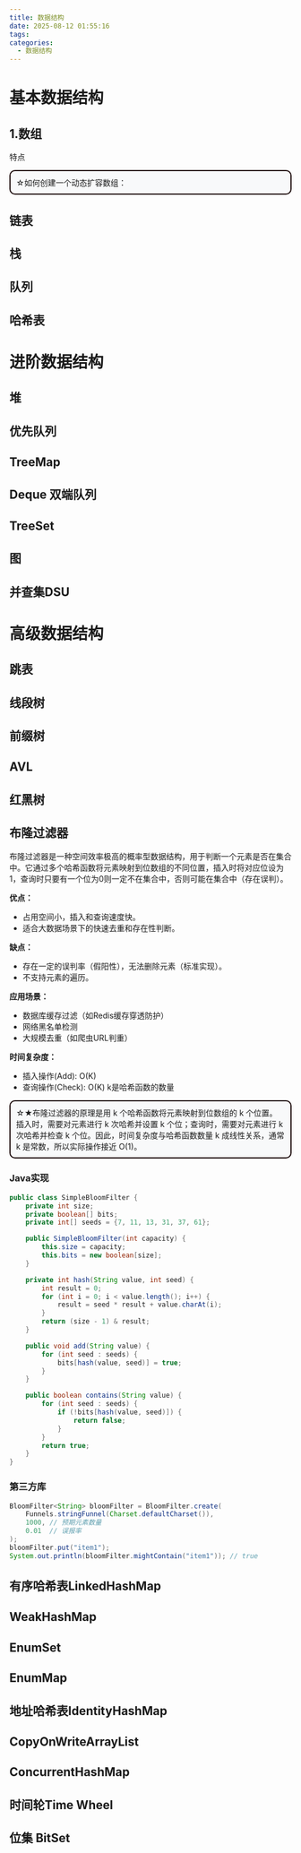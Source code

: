 ```yaml
---
title: 数据结构
date: 2025-08-12 01:55:16
tags:
categories: 
  - 数据结构 
---
```

# 基本数据结构
## 1.数组
特点

<div style="border: 2px solid #150404ff; border-radius: 10px; padding: 10px; background: #f8f9fa;">
☆如何创建一个动态扩容数组：
</div>


## 链表

## 栈

## 队列

## 哈希表


# 进阶数据结构

## 堆

## 优先队列

## TreeMap

## Deque 双端队列

## TreeSet

## 图

## 并查集DSU

# 高级数据结构

## 跳表

## 线段树

## 前缀树

## AVL

## 红黑树

## 布隆过滤器
布隆过滤器是一种空间效率极高的概率型数据结构，用于判断一个元素是否在集合中。它通过多个哈希函数将元素映射到位数组的不同位置，插入时将对应位设为1，查询时只要有一个位为0则一定不在集合中，否则可能在集合中（存在误判）。

**优点：**
- 占用空间小，插入和查询速度快。
- 适合大数据场景下的快速去重和存在性判断。

**缺点：**
- 存在一定的误判率（假阳性），无法删除元素（标准实现）。
- 不支持元素的遍历。

**应用场景：**
- 数据库缓存过滤（如Redis缓存穿透防护）
- 网络黑名单检测
- 大规模去重（如爬虫URL判重）

**时间复杂度：**
- 插入操作(Add): O(K)
- 查询操作(Check): O(K)
k是哈希函数的数量
<div style="border: 2px solid #150404ff; border-radius: 10px; padding: 10px; background: #f8f9fa;">
☆★布隆过滤器的原理是用 k 个哈希函数将元素映射到位数组的 k 个位置。插入时，需要对元素进行 k 次哈希并设置 k 个位；查询时，需要对元素进行 k 次哈希并检查 k 个位。因此，时间复杂度与哈希函数数量 k 成线性关系，通常 k 是常数，所以实际操作接近 O(1)。
</div>

### Java实现
```java
public class SimpleBloomFilter {
    private int size;
    private boolean[] bits;
    private int[] seeds = {7, 11, 13, 31, 37, 61};

    public SimpleBloomFilter(int capacity) {
        this.size = capacity;
        this.bits = new boolean[size];
    }

    private int hash(String value, int seed) {
        int result = 0;
        for (int i = 0; i < value.length(); i++) {
            result = seed * result + value.charAt(i);
        }
        return (size - 1) & result;
    }

    public void add(String value) {
        for (int seed : seeds) {
            bits[hash(value, seed)] = true;
        }
    }

    public boolean contains(String value) {
        for (int seed : seeds) {
            if (!bits[hash(value, seed)]) {
                return false;
            }
        }
        return true;
    }
}
```

### 第三方库
```java
BloomFilter<String> bloomFilter = BloomFilter.create(
    Funnels.stringFunnel(Charset.defaultCharset()), 
    1000, // 预期元素数量
    0.01  // 误报率
);
bloomFilter.put("item1");
System.out.println(bloomFilter.mightContain("item1")); // true
```

## 有序哈希表LinkedHashMap

## WeakHashMap

## EnumSet

## EnumMap

## 地址哈希表IdentityHashMap

## CopyOnWriteArrayList

## ConcurrentHashMap

## 时间轮Time Wheel

## 位集 BitSet

